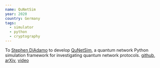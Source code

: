 ```yaml
---
name: QuNetSim
year: 2020
country: Germany
tags:
  - simulator
  - python
  - cryptography
---
```

To [Stephen DiAdamo](https://scholar.google.ca/citations?user=k9O1vSwAAAAJ&hl=en) to develop [QuNetSim](https://arxiv.org/abs/2003.06397), a quantum network Python simulation framework for investigating quantum network protocols. [github](https://github.com/tqsd/QuNetSim), [arXiv](https://arxiv.org/abs/2003.06397), [video](https://www.youtube.com/watch?v=HE6jWjW1WT8)
